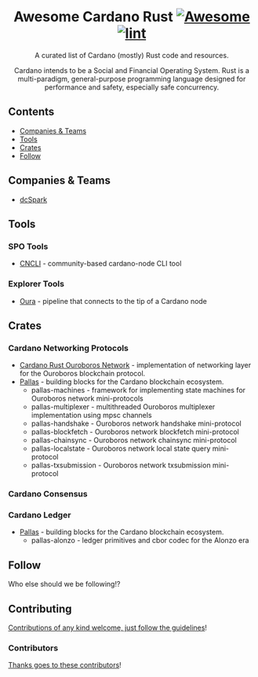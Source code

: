 <div align="center">

<!-- title -->

<!--lint ignore no-dead-urls-->
# Awesome Cardano Rust [![Awesome](https://awesome.re/badge.svg)](https://awesome.re) [![lint](https://github.com/2nd-Layer/awesome-cardano-rust/actions/workflows/lint.yaml/badge.svg)](https://github.com/2nd-Layer/awesome-cardano-rust/actions/workflows/lint.yaml)

<!-- subtitle -->

A curated list of Cardano (mostly) Rust code and resources.

<!-- image -->

<!-- <a href="" target="_blank" rel="noopener noreferrer">
  <img src="" />
</a> -->

<!-- description -->

Cardano intends to be a Social and Financial Operating System. Rust is a multi-paradigm, general-purpose programming language designed for performance and safety, especially safe concurrency.

</div>

<!-- TOC -->

## Contents

- [Companies & Teams](#companies--teams)
- [Tools](#tools)
- [Crates](#crates)
- [Follow](#follow)

<!-- CONTENT -->

## Companies & Teams

- [dcSpark](https://dcspark.io/)

## Tools

### SPO Tools
- [CNCLI](https://github.com/AndrewWestberg/cncli) - community-based cardano-node CLI tool

### Explorer Tools
- [Oura](https://github.com/txpipe/oura) - pipeline that connects to the tip of a Cardano node

## Crates

### Cardano Networking Protocols
- [Cardano Rust Ouroboros Network](https://github.com/2nd-Layer/rust-cardano-ouroboros-network) - implementation of networking layer for the Ouroboros blockchain protocol.
- [Pallas](https://github.com/txpipe/pallas) - building blocks for the Cardano blockchain ecosystem.
  - pallas-machines - framework for implementing state machines for Ouroboros network mini-protocols
  - pallas-multiplexer - multithreaded Ouroboros multiplexer implementation using mpsc channels
  - pallas-handshake - Ouroboros network handshake mini-protocol
  - pallas-blockfetch - Ouroboros network blockfetch mini-protocol
  - pallas-chainsync - Ouroboros network chainsync mini-protocol
  - pallas-localstate - Ouroboros network local state query mini-protocol
  - pallas-txsubmission - Ouroboros network txsubmission mini-protocol

### Cardano Consensus

### Cardano Ledger
- [Pallas](https://github.com/txpipe/pallas) - building blocks for the Cardano blockchain ecosystem.
  - pallas-alonzo - ledger primitives and cbor codec for the Alonzo era

<!-- END CONTENT -->

## Follow

<!-- list people worth following on social sites (Twitter, LinkedIn, GitHub, YouTube etc.) -->

Who else should we be following!?

## Contributing

[Contributions of any kind welcome, just follow the guidelines](contributing.md)!

### Contributors

[Thanks goes to these contributors](https://github.com/2nd-Layer/awesome-cardano-rust/graphs/contributors)!
